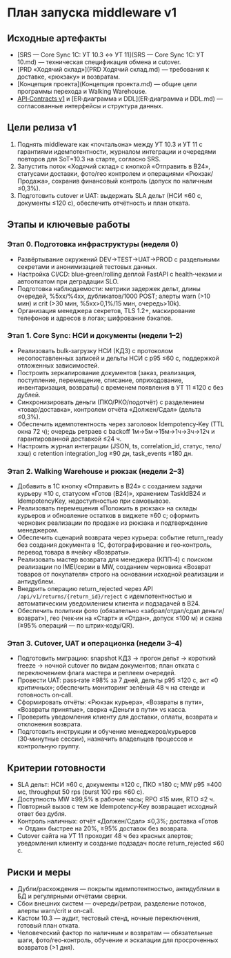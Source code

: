 # План запуска middleware v1

## Исходные артефакты
- [SRS — Core Sync 1С: УТ 10.3 ↔ УТ 11](SRS — Core Sync 1С: УТ 10.md) — техническая спецификация обмена и cutover.
- [PRD «Ходячий склад»](PRD Ходячий склад.md) — требования к доставке, «рюкзаку» и возвратам.
- [Концепция проекта](Концепция проекта.md) — общие цели программы перехода и Walking Warehouse.
- [API‑Contracts v1](API‑Contracts.md) и [ER‑диаграмма и DDL](ER‑диаграмма и DDL.md) — согласованные интерфейсы и структура данных.

## Цели релиза v1
1. Поднять middleware как «почтальона» между УТ 10.3 и УТ 11 с гарантиями идемпотентности, журналом интеграции и очередями повторов для SoT=10.3 на старте, согласно SRS.
2. Запустить поток «Ходячий склад» с кнопкой «Отправить в B24», статусами доставки, фото/гео контролем и операциями «Рюкзак/Продажа», сохранив финансовый контроль (допуск по наличным ≤0,3%).
3. Подготовить cutover и UAT: выдержать SLA дельт (НСИ ≤60 с, документы ≤120 с), обеспечить отчётность и план отката.

## Этапы и ключевые работы
### Этап 0. Подготовка инфраструктуры (неделя 0)
- Развёртывание окружений DEV→TEST→UAT→PROD с раздельными секретами и анонимизацией тестовых данных.
- Настройка CI/CD: blue‑green/rolling деплой FastAPI с health‑чеками и автооткатом при деградации SLO.
- Подготовка наблюдаемости: метрики задержек дельт, длины очередей, %5xx/%4xx, дубликатов/1000 POST; алерты warn (>10 мин) и crit (>30 мин, %5xx>0,1%/15 мин, очередь>10k).
- Организация менеджера секретов, TLS 1.2+, маскирование телефонов и адресов в логах; шифрование бэкапов.

### Этап 1. Core Sync: НСИ и документы (недели 1–2)
- Реализовать bulk‑загрузку НСИ (КД3) с протоколом несопоставленных записей и дельты НСИ с p95 ≤60 с, поддержкой отложенных зависимостей.
- Построить зеркалирование документов (заказ, реализация, поступление, перемещение, списание, оприходование, инвентаризация, возвраты) с временем появления в УТ 11 ≤120 с без дублей.
- Синхронизировать деньги (ПКО/РКО/подотчёт) с разделением «товар/доставка», контролем отчёта «Должен/Сдал» (дельта ≤0,3%).
- Обеспечить идемпотентность через заголовок Idempotency‑Key (TTL окна 72 ч); очередь ретраев с backoff 1м→5м→15м→1ч→3ч→12ч и гарантированной доставкой ≤24 ч.
- Настроить журнал интеграции (JSON, ts, correlation_id, статус, тело/хэш) с retention integration_log ≥90 дн, task_events ≥180 дн.

### Этап 2. Walking Warehouse и рюкзак (недели 2–3)
- Добавить в 1С кнопку «Отправить в B24» с созданием задачи курьеру ≤10 с, статусом «Готов (B24)», хранением TaskIdB24 и IdempotencyKey, недоступностью при самовывозе.
- Реализовать перемещения «Положить в рюкзак» на склады курьеров и обновление остатков в виджете ≤60 с; оформить черновик реализации по продаже из рюкзака и подтверждение менеджером.
- Обеспечить сценарий возврата через курьера: событие return_ready без создания документа в 1С, фотографирование и гео‑контроль, перевод товара в ячейку «Возвраты».
- Реализовать мастер возврата для менеджера (КПП‑4) с поиском реализации по IMEI/серии в MW, созданием черновика «Возврат товаров от покупателя» строго на основании исходной реализации и антидублем.
- Внедрить операцию return_rejected через API `/api/v1/returns/{return_id}/reject` с идемпотентностью и автоматическим уведомлением клиента и подзадачей в B24.
- Обеспечить политики фото (обязательно «забрал/отдал/сдал деньги/возврат»), гео (чек‑ин на «Старт» и «Отдан», допуск ≤100 м) и скана (≥95% операций — по штрих‑коду/QR).

### Этап 3. Cutover, UAT и операционка (недели 3–4)
- Подготовить миграцию: snapshot КД3 → прогон дельт → короткий freeze → ночной cutover по видам документов; план отката с переключением флага мастера и реплеем очередей.
- Провести UAT: pass‑rate ≥98% за 7 дней, дельты p95 ≤120 с, акт «0 критичных»; обеспечить мониторинг зелёный 48 ч на стенде и готовность on‑call.
- Сформировать отчёты: «Рюкзак курьера», «Возвраты в пути», «Возвраты принятые», сверка «Деньги в пути» vs касса.
- Проверить уведомления клиенту для доставки, оплаты, возврата и отклонения возврата.
- Подготовить инструкции и обучение менеджеров/курьеров (30‑минутные сессии), назначить владельцев процессов и контрольную группу.

## Критерии готовности
- SLA дельт: НСИ ≤60 с, документы ≤120 с, ПКО ≤180 с; MW p95 ≤400 мс, throughput 50 rps (burst 100 rps ≤60 с).
- Доступность MW ≥99,5% в рабочие часы; RPO ≤15 мин, RTO ≤2 ч.
- Повторный вызов с тем же Idempotency‑Key возвращает исходный ответ без дубля.
- Контроль наличных: отчёт «Должен/Сдал» ≤0,3%; доставка «Готов → Отдан» быстрее на 20%, ≥95% доставок без возврата.
- Cutover сайта на УТ 11 проходит 48 ч без красных алертов; уведомления клиенту и создание подзадач после return_rejected ≤60 с.

## Риски и меры
- Дубли/расхождения — покрыты идемпотентностью, антидублями в БД и регулярными отчётами сверки.
- Сбои внешних систем — очереди/ретраи, разделение потоков, алерты warn/crit и on‑call.
- Кастом 10.3 — аудит, тестовый стенд, ночные переключения, готовый план отката.
- Человеческий фактор по наличным и возвратам — обязательные шаги, фото/гео‑контроль, обучение и эскалации для просроченных возвратов (>1 дня).
